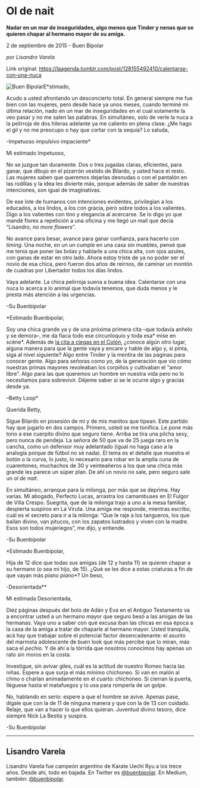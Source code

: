 # Ol de nait

**Nadar en un mar de inseguridades, algo menos que Tinder y nenas que se quieren chapar al hermano mayor de su amiga.**

2 de septiembre de 2015 - Buen Bipolar

_por Lisandro Varela_

Link original: https://laagenda.tumblr.com/post/128155492410/calentarse-con-una-nuca

![Buen Bipolar](https://64.media.tumblr.com/f5183e7bf8bb3861c4cce5bc074333a6/tumblr_inline_pjzp38r8i51t6q87u_500.jpg)E*stimado,  


Acudo a usted afrontando un desconcierto total. En general siempre me fue bien con las mujeres, pero desde hace ya unos meses, cuando terminé mi última relación, nado en un mar de inseguridades en el cual solamente la veo pasar y no me salen las palabras. En simultáneo, solo de verle la nuca a la pelirroja de dos hileras adelante ya me caliento en plena clase. ¿Me hago el gil y no me preocupo o hay que cortar con la sequía? Lo saluda,  


-Impetuoso impulsivo impaciente*

Mi estimado Impetuoso,  


No se juzgue tan duramente. Dos o tres jugadas claras, eficientes, para ganar, que dibujo en el pizarrón vestido de Bilardo, y usted hace el resto. Las mujeres saben que queremos dejarlas desnudas o con el pantalón en las rodillas y la idea les divierte más, porque además de saber de nuestras intenciones, son igual de imaginativas.

De ese lote de humanos con intenciones evidentes, privilegian a los educados, a los lindos, a los con gracia, pero sobre todos a los valientes. Digo a los valientes con tino y elegancia al acercarse. Se lo digo yo que mandé flores a repetición a una oficina y me llegó un mail que decía “Lisandro, *no more flowers*”.

No avance para besar, avance para ganar confianza, para hacerlo con *timing*. Una noche, en un un cumple en una casa sin muebles, pensé que me tenía que poner las bolas y hablarle a una chica alta, con ojos azules, con ganas de estar en otro lado. Ahora estoy triste de ya no poder ser el novio de esa chica, pero fueron dos años de reirnos, de caminar un montón de cuadras por Libertador todos los días lindos.

Vaya adelante. La chica pelirroja suena a buena idea. Calentarse con una nuca lo acerca a lo animal que todavía tenemos, que duda menos y le presta más atención a las urgencias.  


–Su Buenbipolar

*Estimado Buenbipolar,  


Soy una chica grande ya y de una próxima primera cita –que todavía anhelo y se demora–, me da fiaca todo ese circunloquio y toda esa* mise en scène*. Además de [la cita a ciegas en el Colón](http://laagenda.buenosaires.gob.ar/tagged/Cita-a-ciegas), ¿conoce algún otro lugar, alguna manera para que la gente vaya y encare y hable de algo y, si pinta, siga al nivel siguiente? Algo entre Tinder y la mentira de las páginas para conocer gente. Algo para señoras como yo, de la generación que vio cómo nuestras primas mayores revoleaban los corpiños y cultivaban el “amor libre”. Algo para las que queremos un hombre en nuestra vida pero no lo necesitamos para sobrevivir. Déjeme saber si se le ocurre algo y gracias desde ya.  

–Betty Loop*

Querida Betty,  


Sigue Bilardo en posesión de mí y de mis manitos que tipean. Este partido hay que jugarlo en dos campos. Primero, usted se me tonifica. Le pone más tono a ese cuerpito divino que seguro tiene. Arriba se tira una pilcha sexy, pero nunca de pendeja. La señora de 50 que va de 25 juega raro en la cancha, como un defensor muy adelantado (igual no haga caso a la analogía porque de fútbol no sé nada). El tema es el detalle que muestra el botón o la curva, lo justo, lo necesario para robar en la amplia cuna de cuarentones, muchachos de 30 y veinteañeros a los que una chica más grande les parece un súper plan. De ahí un novio no sale, pero seguro sale un *ol de nait*. 

En simultáneo, arranque para la milonga, por más que se deprima. Hay varias. Mi abogado, Perfecto Lucas, arrastra los camambuses en El Fulgor de Villa Crespo. Suegrita, que de la milonga trajo a uno a la mesa familiar, despierta suspiros en La Viruta. Una amiga me responde, mientras escribo, cuál es el secreto para ir a la milonga: “Que le raje a los tangueros, los que bailan divino, van pitucos, con los zapatos lustrados y viven con la madre. Esos son todos mujeriegos”, me dijo, y entiende.  

-Su Buenbipolar

*Estimado Buenbipolar,  


Hija de 12 dice que todas sus amigas (de 12 y hasta 11) se quieren chapar a su hermano (o sea mi hijo, de 15). ¿Qué se les dice a estas criaturas a fin de que vayan más *piano piano**? Un beso,  

-Desorientada**

Mi estimada Desorientada,  


Diez páginas después del bolo de Adán y Eva en el Antiguo Testamento va a encontrar usted a un hermano mayor que seguro besó a las amigas de las hermanas. Vaya uno a saber con qué excusa iban las chicas en esa época a la casa de la amiga a tratar de chaparle al hermano mayor. Usted tranquila, acá hay que trabajar sobre el potencial factor desencadenante: el asunto del marmota adolescente de buen look que más percibe que lo miran, más saca el *pechio*. Y de ahí a la tórrida que nosotros conocimos hay apenas un rato sin moros en la costa.

Investigue, sin avivar giles, cuál es la actitud de nuestro Romeo hacia las niñas. Espere a que surja el más mínimo chichoneo. Si van en malón al chino o charlan animadamente en el cuarto: chichoneo. Si cierran la puerta, lléguese hasta el matafuegos y lo usa para romperla de un golpe.

No, hablando en serio: espere a que el hombre se avive. Apenas pase, dígale que con la de 11 de ninguna manera y que con la de 13 con cuidado. Relaje, que van a hacer lo que ellos quieran. Juventud divino tesoro, dice siempre Nick La Bestia y suspira.  

-Su Buenbipolar

  




---

 Lisandro Varela
----------------

 Lisandro Varela fue campeón argentino de Karate Uechi Ryu a los trece años. Desde ahí, todo en bajada. En Twitter es [@buenbipolar](http://www.twitter.com/buenbipolar). En Medium, también: [@buenbipolar](https://medium.com/@buenbipolar). 


